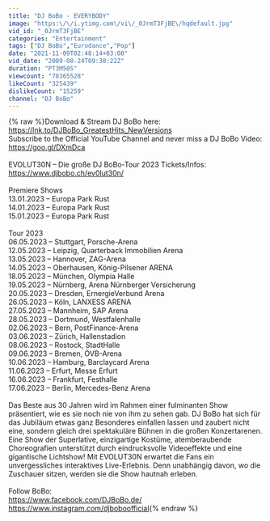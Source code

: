 ```yaml
---
title: "DJ BoBo - EVERYBODY"
image: "https:\/\/i.ytimg.com\/vi\/_0JrmT3FjBE\/hqdefault.jpg"
vid_id: "_0JrmT3FjBE"
categories: "Entertainment"
tags: ["DJ BoBo","Eurodance","Pop"]
date: "2021-11-09T02:48:14+03:00"
vid_date: "2009-08-24T09:38:22Z"
duration: "PT3M50S"
viewcount: "78365528"
likeCount: "325439"
dislikeCount: "15259"
channel: "DJ BoBo"
---
```

{% raw %}Download &amp; Stream DJ BoBo here: <a rel="nofollow" target="blank" href="https://lnk.to/DJBoBo_GreatestHits_NewVersions">https://lnk.to/DJBoBo_GreatestHits_NewVersions</a><br />Subscribe to the Official YouTube Channel and never miss a DJ BoBo Video: <a rel="nofollow" target="blank" href="https://goo.gl/DXmDca">https://goo.gl/DXmDca</a><br /><br />EVOLUT30N – Die große DJ BoBo-Tour 2023 Tickets/Infos: <a rel="nofollow" target="blank" href="https://www.djbobo.ch/ev0lut30n/">https://www.djbobo.ch/ev0lut30n/</a><br /><br />Premiere Shows<br />13.01.2023 – Europa Park Rust <br />14.01.2023 – Europa Park Rust <br />15.01.2023 – Europa Park Rust <br /><br />Tour 2023<br />06.05.2023 – Stuttgart, Porsche-Arena <br />12.05.2023 – Leipzig, Quarterback Immobilien Arena <br />13.05.2023 – Hannover, ZAG-Arena <br />14.05.2023 – Oberhausen, König-Pilsener ARENA <br />18.05.2023 – München, Olympia Halle <br />19.05.2023 – Nürnberg, Arena Nürnberger Versicherung <br />20.05.2023 – Dresden, ErnergieVerbund Arena <br />26.05.2023 – Köln, LANXESS ARENA <br />27.05.2023 – Mannheim, SAP Arena <br />28.05.2023 – Dortmund, Westfalenhalle <br />02.06.2023 – Bern, PostFinance-Arena <br />03.06.2023 – Zürich, Hallenstadion <br />08.06.2023 – Rostock, StadtHalle <br />09.06.2023 – Bremen, ÖVB-Arena <br />10.06.2023 – Hamburg, Barclaycard Arena <br />11.06.2023 – Erfurt, Messe Erfurt <br />16.06.2023 – Frankfurt, Festhalle <br />17.06.2023 – Berlin, Mercedes-Benz Arena <br /><br />Das Beste aus 30 Jahren wird im Rahmen einer fulminanten Show präsentiert, wie es sie noch nie von ihm zu sehen gab. DJ BoBo hat sich für das Jubiläum etwas ganz Besonderes einfallen lassen und zaubert nicht eine, sondern gleich drei spektakuläre Bühnen in die großen Konzertarenen. <br />Eine Show der Superlative, einzigartige Kostüme, atemberaubende Choreografien unterstützt durch eindrucksvolle Videoeffekte und eine gigantische Lichtshow! Mit EVOLUT30N erwartet die Fans ein unvergessliches interaktives Live-Erlebnis. Denn unabhängig davon, wo die Zuschauer sitzen, werden sie die Show hautnah erleben.<br /><br />Follow BoBo:<br /><a rel="nofollow" target="blank" href="https://www.facebook.com/DJBoBo.de/">https://www.facebook.com/DJBoBo.de/</a><br /><a rel="nofollow" target="blank" href="https://www.instagram.com/djboboofficial">https://www.instagram.com/djboboofficial</a>{% endraw %}
